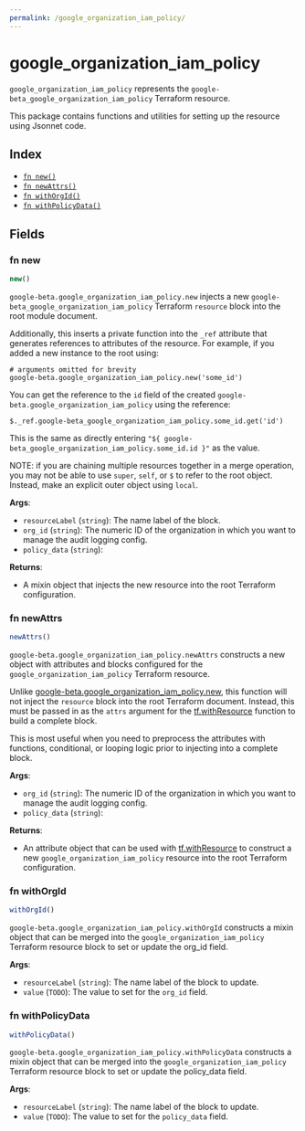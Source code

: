 ```yaml
---
permalink: /google_organization_iam_policy/
---
```


# google_organization_iam_policy

`google_organization_iam_policy` represents the `google-beta_google_organization_iam_policy` Terraform resource.



This package contains functions and utilities for setting up the resource using Jsonnet code.


## Index

* [`fn new()`](#fn-new)
* [`fn newAttrs()`](#fn-newattrs)
* [`fn withOrgId()`](#fn-withorgid)
* [`fn withPolicyData()`](#fn-withpolicydata)

## Fields

### fn new

```ts
new()
```


`google-beta.google_organization_iam_policy.new` injects a new `google-beta_google_organization_iam_policy` Terraform `resource`
block into the root module document.

Additionally, this inserts a private function into the `_ref` attribute that generates references to attributes of the
resource. For example, if you added a new instance to the root using:

    # arguments omitted for brevity
    google-beta.google_organization_iam_policy.new('some_id')

You can get the reference to the `id` field of the created `google-beta.google_organization_iam_policy` using the reference:

    $._ref.google-beta_google_organization_iam_policy.some_id.get('id')

This is the same as directly entering `"${ google-beta_google_organization_iam_policy.some_id.id }"` as the value.

NOTE: if you are chaining multiple resources together in a merge operation, you may not be able to use `super`, `self`,
or `$` to refer to the root object. Instead, make an explicit outer object using `local`.

**Args**:
  - `resourceLabel` (`string`): The name label of the block.
  - `org_id` (`string`): The numeric ID of the organization in which you want to manage the audit logging config.
  - `policy_data` (`string`): 

**Returns**:
- A mixin object that injects the new resource into the root Terraform configuration.


### fn newAttrs

```ts
newAttrs()
```


`google-beta.google_organization_iam_policy.newAttrs` constructs a new object with attributes and blocks configured for the `google_organization_iam_policy`
Terraform resource.

Unlike [google-beta.google_organization_iam_policy.new](#fn-googleorganizationiampolicynew), this function will not inject the `resource`
block into the root Terraform document. Instead, this must be passed in as the `attrs` argument for the
[tf.withResource](https://github.com/tf-libsonnet/core/tree/main/docs#fn-withresource) function to build a complete block.

This is most useful when you need to preprocess the attributes with functions, conditional, or looping logic prior to
injecting into a complete block.

**Args**:
  - `org_id` (`string`): The numeric ID of the organization in which you want to manage the audit logging config.
  - `policy_data` (`string`): 

**Returns**:
  - An attribute object that can be used with [tf.withResource](https://github.com/tf-libsonnet/core/tree/main/docs#fn-withresource) to construct a new `google_organization_iam_policy` resource into the root Terraform configuration.


### fn withOrgId

```ts
withOrgId()
```

`google-beta.google_organization_iam_policy.withOrgId` constructs a mixin object that can be merged into the `google_organization_iam_policy`
Terraform resource block to set or update the org_id field.



**Args**:
  - `resourceLabel` (`string`): The name label of the block to update.
  - `value` (`TODO`): The value to set for the `org_id` field.


### fn withPolicyData

```ts
withPolicyData()
```

`google-beta.google_organization_iam_policy.withPolicyData` constructs a mixin object that can be merged into the `google_organization_iam_policy`
Terraform resource block to set or update the policy_data field.



**Args**:
  - `resourceLabel` (`string`): The name label of the block to update.
  - `value` (`TODO`): The value to set for the `policy_data` field.

